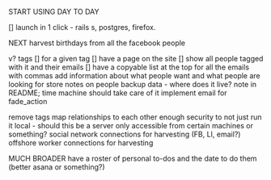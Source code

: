 START USING DAY TO DAY

[] launch in 1 click - rails s, postgres, firefox. 

NEXT
harvest birthdays from all the facebook people

v? tags
  [] for a given tag 
    [] have a page on the site
    [] show all people tagged with it and their emails
    [] have a copyable list at the top for all the emails with commas
add information about what people want and what people are looking for
store notes on people
backup data - where does it live? note in README; time machine should take care of it
implement email for fade_action

remove tags
map relationships to each other
enough security to not just run it local - should this be a server only accessible from certain machines or something?
social network connections for harvesting (FB, LI, email?)
offshore worker connections for harvesting

MUCH BROADER
have a roster of personal to-dos and the date to do them (better asana or something?)